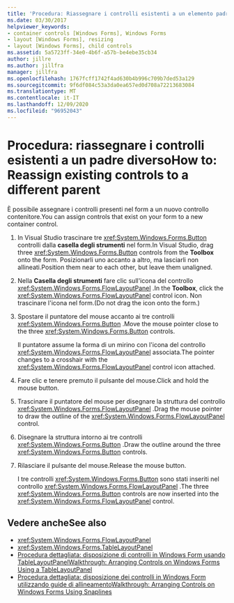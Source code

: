 ```yaml
---
title: 'Procedura: Riassegnare i controlli esistenti a un elemento padre diverso'
ms.date: 03/30/2017
helpviewer_keywords:
- container controls [Windows Forms], Windows Forms
- layout [Windows Forms], resizing
- layout [Windows Forms], child controls
ms.assetid: 5a5723ff-34e0-4b6f-a57b-be4ebe35cb34
author: jillre
ms.author: jillfra
manager: jillfra
ms.openlocfilehash: 1767fcff1742f4ad630b4b996c709b7ded53a129
ms.sourcegitcommit: 9f6df084c53a3da0ea657ed0d708a72213683084
ms.translationtype: MT
ms.contentlocale: it-IT
ms.lasthandoff: 12/09/2020
ms.locfileid: "96952043"
---
```

# <a name="how-to-reassign-existing-controls-to-a-different-parent"></a><span data-ttu-id="cc255-102">Procedura: riassegnare i controlli esistenti a un padre diverso</span><span class="sxs-lookup"><span data-stu-id="cc255-102">How to: Reassign existing controls to a different parent</span></span>

<span data-ttu-id="cc255-103">È possibile assegnare i controlli presenti nel form a un nuovo controllo contenitore.</span><span class="sxs-lookup"><span data-stu-id="cc255-103">You can assign controls that exist on your form to a new container control.</span></span>

1. <span data-ttu-id="cc255-104">In Visual Studio trascinare tre <xref:System.Windows.Forms.Button> controlli dalla **casella degli strumenti** nel form.</span><span class="sxs-lookup"><span data-stu-id="cc255-104">In Visual Studio, drag three <xref:System.Windows.Forms.Button> controls from the **Toolbox** onto the form.</span></span> <span data-ttu-id="cc255-105">Posizionarli uno accanto a altro, ma lasciarli non allineati.</span><span class="sxs-lookup"><span data-stu-id="cc255-105">Position them near to each other, but leave them unaligned.</span></span>

2. <span data-ttu-id="cc255-106">Nella **Casella degli strumenti** fare clic sull'icona del controllo <xref:System.Windows.Forms.FlowLayoutPanel> .</span><span class="sxs-lookup"><span data-stu-id="cc255-106">In the **Toolbox**, click the <xref:System.Windows.Forms.FlowLayoutPanel> control icon.</span></span> <span data-ttu-id="cc255-107">Non trascinare l'icona nel form.</span><span class="sxs-lookup"><span data-stu-id="cc255-107">(Do not drag the icon onto the form.)</span></span>

3. <span data-ttu-id="cc255-108">Spostare il puntatore del mouse accanto ai tre controlli <xref:System.Windows.Forms.Button> .</span><span class="sxs-lookup"><span data-stu-id="cc255-108">Move the mouse pointer close to the three <xref:System.Windows.Forms.Button> controls.</span></span>

   <span data-ttu-id="cc255-109">Il puntatore assume la forma di un mirino con l'icona del controllo <xref:System.Windows.Forms.FlowLayoutPanel> associata.</span><span class="sxs-lookup"><span data-stu-id="cc255-109">The pointer changes to a crosshair with the <xref:System.Windows.Forms.FlowLayoutPanel> control icon attached.</span></span>

4. <span data-ttu-id="cc255-110">Fare clic e tenere premuto il pulsante del mouse.</span><span class="sxs-lookup"><span data-stu-id="cc255-110">Click and hold the mouse button.</span></span>

5. <span data-ttu-id="cc255-111">Trascinare il puntatore del mouse per disegnare la struttura del controllo <xref:System.Windows.Forms.FlowLayoutPanel> .</span><span class="sxs-lookup"><span data-stu-id="cc255-111">Drag the mouse pointer to draw the outline of the <xref:System.Windows.Forms.FlowLayoutPanel> control.</span></span>

6. <span data-ttu-id="cc255-112">Disegnare la struttura intorno ai tre controlli <xref:System.Windows.Forms.Button> .</span><span class="sxs-lookup"><span data-stu-id="cc255-112">Draw the outline around the three <xref:System.Windows.Forms.Button> controls.</span></span>

7. <span data-ttu-id="cc255-113">Rilasciare il pulsante del mouse.</span><span class="sxs-lookup"><span data-stu-id="cc255-113">Release the mouse button.</span></span>

   <span data-ttu-id="cc255-114">I tre controlli <xref:System.Windows.Forms.Button> sono stati inseriti nel controllo <xref:System.Windows.Forms.FlowLayoutPanel> .</span><span class="sxs-lookup"><span data-stu-id="cc255-114">The three <xref:System.Windows.Forms.Button> controls are now inserted into the <xref:System.Windows.Forms.FlowLayoutPanel> control.</span></span>

## <a name="see-also"></a><span data-ttu-id="cc255-115">Vedere anche</span><span class="sxs-lookup"><span data-stu-id="cc255-115">See also</span></span>

- <xref:System.Windows.Forms.FlowLayoutPanel>
- <xref:System.Windows.Forms.TableLayoutPanel>
- [<span data-ttu-id="cc255-116">Procedura dettagliata: disposizione di controlli in Windows Form usando TableLayoutPanel</span><span class="sxs-lookup"><span data-stu-id="cc255-116">Walkthrough: Arranging Controls on Windows Forms Using a TableLayoutPanel</span></span>](walkthrough-arranging-controls-on-windows-forms-using-a-tablelayoutpanel.md)
- [<span data-ttu-id="cc255-117">Procedura dettagliata: disposizione dei controlli in Windows Form utilizzando guide di allineamento</span><span class="sxs-lookup"><span data-stu-id="cc255-117">Walkthrough: Arranging Controls on Windows Forms Using Snaplines</span></span>](walkthrough-arranging-controls-on-windows-forms-using-snaplines.md)
